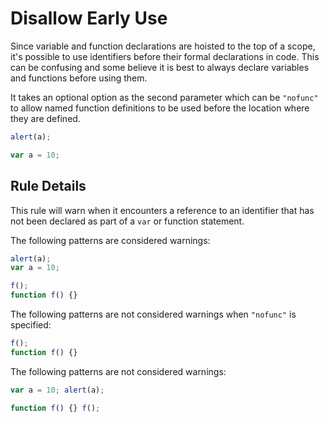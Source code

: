 # Disallow Early Use

Since variable and function declarations are hoisted to the top of a scope, it's possible to use identifiers before their formal declarations in code. This can be confusing and some believe it is best to always declare variables and functions before using them.

It takes an optional option as the second parameter which can be `"nofunc"` to allow named function definitions to be used before the location where they are defined.

```js
alert(a);

var a = 10;
```

## Rule Details

This rule will warn when it encounters a reference to an identifier that has not been declared as part of a `var` or function statement.

The following patterns are considered warnings:

```js
alert(a);
var a = 10;

f();
function f() {}
```

The following patterns are not considered warnings when `"nofunc"` is specified:

```js
f();
function f() {}
```

The following patterns are not considered warnings:

```js
var a = 10; alert(a);

function f() {} f();
```
